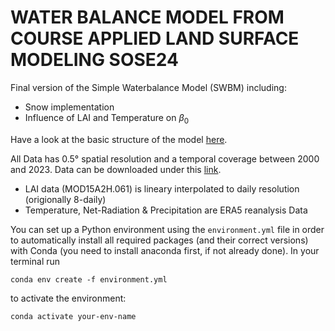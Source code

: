 # WATER BALANCE MODEL FROM COURSE APPLIED LAND SURFACE MODELING SOSE24

Final version of the Simple Waterbalance Model (SWBM) including:

* Snow implementation
* Influence of LAI and Temperature on $\beta_0$


Have a look at the basic structure of the model [here](workflow.jpeg).

All Data has 0.5° spatial resolution and a temporal coverage between 2000 and 2023. Data can be downloaded under this [link](https://drive.google.com/drive/folders/1V765zRx40aa4dfW-wJSSS-9CB0W1tfSI?usp=sharing).

* LAI data (MOD15A2H.061) is lineary interpolated to daily resolution (origionally 8-daily)
* Temperature, Net-Radiation & Precipitation are ERA5 reanalysis Data

You can set up a Python environment using the `environment.yml` file in order to automatically install all required packages (and their correct versions) with Conda (you need to install anaconda first, if not already done). In your terminal run

```
conda env create -f environment.yml
```

to activate the environment:

```
conda activate your-env-name
```



